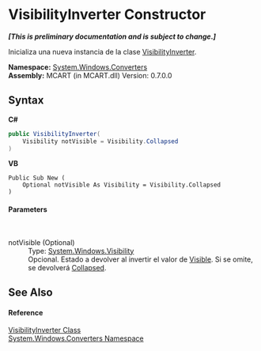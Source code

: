 # VisibilityInverter Constructor 
 _**\[This is preliminary documentation and is subject to change.\]**_

Inicializa una nueva instancia de la clase <a href="c6fe5d92-294c-79d2-2dcf-611203df10fc">VisibilityInverter</a>.

**Namespace:**&nbsp;<a href="209509be-498c-78bd-c9c1-8c3bc31f7d1f">System.Windows.Converters</a><br />**Assembly:**&nbsp;MCART (in MCART.dll) Version: 0.7.0.0

## Syntax

**C#**<br />
``` C#
public VisibilityInverter(
	Visibility notVisible = Visibility.Collapsed
)
```

**VB**<br />
``` VB
Public Sub New ( 
	Optional notVisible As Visibility = Visibility.Collapsed
)
```


#### Parameters
&nbsp;<dl><dt>notVisible (Optional)</dt><dd>Type: <a href="http://msdn2.microsoft.com/es-es/library/ms590101" target="_blank">System.Windows.Visibility</a><br />Opcional. Estado a devolver al invertir el valor de <a href="http://msdn2.microsoft.com/es-es/library/ms590101" target="_blank">Visible</a>. Si se omite, se devolverá <a href="http://msdn2.microsoft.com/es-es/library/ms590101" target="_blank">Collapsed</a>.</dd></dl>

## See Also


#### Reference
<a href="c6fe5d92-294c-79d2-2dcf-611203df10fc">VisibilityInverter Class</a><br /><a href="209509be-498c-78bd-c9c1-8c3bc31f7d1f">System.Windows.Converters Namespace</a><br />